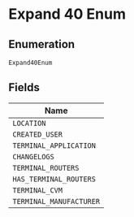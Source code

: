 
# Expand 40 Enum

## Enumeration

`Expand40Enum`

## Fields

| Name |
|  --- |
| `LOCATION` |
| `CREATED_USER` |
| `TERMINAL_APPLICATION` |
| `CHANGELOGS` |
| `TERMINAL_ROUTERS` |
| `HAS_TERMINAL_ROUTERS` |
| `TERMINAL_CVM` |
| `TERMINAL_MANUFACTURER` |

